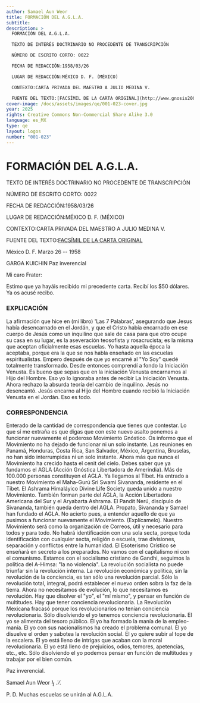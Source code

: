 ```yaml
---
author: Samael Aun Weor
title: FORMACIÓN DEL A.G.L.A.
subtitle:
description: >
  FORMACIÓN DEL A.G.L.A.

  TEXTO DE INTERÉS DOCTRINARIO NO PROCEDENTE DE TRANSCRIPCIÓN

  NÚMERO DE ESCRITO CORTO: 0022

  FECHA DE REDACCIÓN:1958/03/26

  LUGAR DE REDACCIÓN:MÉXICO D. F. (MÉXICO)

  CONTEXTO:CARTA PRIVADA DEL MAESTRO A JULIO MEDINA V.

  FUENTE DEL TEXTO:[FACSÍMIL DE LA CARTA ORIGINAL](http://www.gnosis2002.com/documentos_QE/1955-11-XX-E_ARCANO_22.pdf.pdf)
cover-image: /docs/assets/images/qe/001-023-cover.jpg
year: 2025
rights: Creative Commons Non-Commercial Share Alike 3.0
language: es_MX
type: qe
layout: logos
number: "001-023"
---
```

# FORMACIÓN DEL A.G.L.A.

TEXTO DE INTERÉS DOCTRINARIO NO PROCEDENTE DE TRANSCRIPCIÓN

NÚMERO DE ESCRITO CORTO: 0022

FECHA DE REDACCIÓN:1958/03/26

LUGAR DE REDACCIÓN:MÉXICO D. F. (MÉXICO)

CONTEXTO:CARTA PRIVADA DEL MAESTRO A JULIO MEDINA V.

FUENTE DEL TEXTO:[FACSÍMIL DE LA CARTA ORIGINAL](http://www.gnosis2002.com/documentos_QE/1955-11-XX-E_ARCANO_22.pdf.pdf)

México D. F. Marzo 26 -- 1958

GARGA KUICHIN Paz inverencial

Mi caro Frater:

Estimo que ya hayáis recibido mi precedente carta. Recibí los $50 dólares. Ya os acusé recibo.

### EXPLICACIÓN 

La afirmación que hice en (mi libro) 'Las 7 Palabras', asegurando que Jesus había desencarnado en el Jordán, y que el Cristo había encarnado en ese cuerpo de Jesús como un inquilino que sale de casa para que otro ocupe su casa en su lugar, es la aseveración teosofista y rosacrucista; es la misma que aceptan oficialmente esas escuelas. Yo hasta aquella época la aceptaba, porque era la que se nos habla enseñado en las escuelas espiritualistas. Empero después de que yo encarné al "Yo Soy" quedé totalmente transformado. Desde entonces comprendí a fondo la Iniciación Venusta. Es bueno que sepas que en la iniciación Venusta encarnamos al Hijo del Hombre. Eso yo lo ignoraba antes de recibir La Iniciación Venusta. Ahora rechazo la absurda teoría del cambio de inquilino. Jesús no desencantó. Jesús encarno al Hijo del Hombre cuando recibió la Iniciación Venusta en el Jordán. Eso es todo.

### CORRESPONDENCIA

Enterado de la cantidad de correspondencia que tienes que contestar. Lo que sí me extraña es que digas que con este nuevo asalto ponemos a funcionar nuevamente el poderoso Movimiento Gnóstico. Os informo que el Movimiento no ha dejado de funcionar ni un solo instante. Las reuniones en Panamá, Honduras, Costa Rica, San Salvador, México, Argentina, Bruselas, no han sido interrumpidas ni un solo instante. Ahora más que nunca el Movimiento ha crecido hasta el cenit del cielo. Debes saber que ya fundamos el AGLA (Acción Gnóstica Libertadora de Amerindia). Más de 100.000 personas constituyen el AGLA. Ya llegamos al Tíbet. Ha entrado a nuestro Movimiento el Maha-Gurú Sri Swami Sivananda, residente en el Tíbet. El Ashrama Himaláyico Divine Life Society queda unido a nuestro Movimiento. También forman parte del AGLA, la Acción Libertadora Americana del Sur y el Aryabarta Ashrama. El Pandit Nerú, discípulo de Sivananda, también queda dentro del AGLA. Propato, Sivananda y Samael han fundado el AGLA. No acierto pues, a entender aquello de que ya pusimos a funcionar nuevamente el Movimiento. (Explícamelo). Nuestro Movimiento será como la organización de Correos, útil y necesario para todos y para todo. No habrá identificación con una sola secta, porque toda identificación con cualquier secta, religión o escuela, trae divisiones, separación y conflictos entre la humanidad. El Esoterismo Crístico se enseñará en secreto a los preparados. No vamos con el capitalismo ni con el comunismo. Estamos con el socialismo cristiano de Gandhi, seguimos la política del A-Himsa: "la no violencia". La revolución socialista no puede triunfar sin la revolución interna. La revolución económica y política, sin la revolución de la conciencia, es tan sólo una revolución parcial. Sólo la revolución total, integral, podrá establecer el nuevo orden sobra la faz de la tierra. Ahora no necesitamos de evolución, lo que necesitamos es revolución. Hay que disolver el "yo", el "mí mismo", y pensar en función de multitudes. Hay que tener conciencia revolucionaria. La Revolución Mexicana fracasó porque los revolucionarios no tenían conciencia revolucionaria. Sólo disolviendo el yo tenemos conciencia revolucionaria. El yo se alimenta del tesoro público. El yo ha formado la manía de la empleo-manía. El yo con sus nacionalismos ha creado el problema comunal. El yo disuelve el orden y sabotea la revolución social. El yo quiere subir al tope de la escalera. El yo está lleno de intrigas que acaban con la moral revolucionaria. El yo está lleno de prejuicios, odios, temores, apetencias, etc., etc. Sólo disolviendo el yo podemos pensar en función de multitudes y trabajar por el bien común.

Paz inverencial.

Samael Aun Weor ϟ .˙⁄.

P. D. Muchas escuelas se unirán al A.G.L.A.

